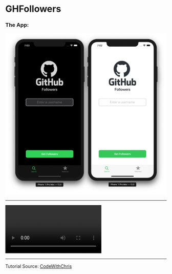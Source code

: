 #  GHFollowers

### The App:
![](Assets/LandScreen.png)

---

![Preview](Assets/Demo.mov)

---

Tutorial Source: [CodeWithChris](https://www.youtube.com/watch?v=lIxq4TCdlRU)


